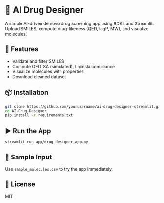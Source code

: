# 💊 AI Drug Designer

A simple AI-driven de novo drug screening app using RDKit and Streamlit. Upload SMILES, compute drug-likeness (QED, logP, MW), and visualize molecules.

## 🚀 Features
- Validate and filter SMILES
- Compute QED, SA (simulated), Lipinski compliance
- Visualize molecules with properties
- Download cleaned dataset

## 📦 Installation

```bash
git clone https://github.com/yourusername/ai-drug-designer-streamlit.git
cd AI-Drug-Designer
pip install -r requirements.txt
```

## ▶️ Run the App

```bash
streamlit run app/drug_designer_app.py
```

## 🧪 Sample Input

Use `sample_molecules.csv` to try the app immediately.

## 📄 License

MIT
